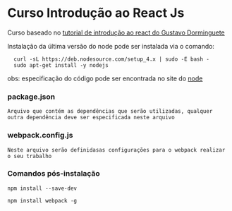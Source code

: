 Curso Introdução ao React Js
==============

Curso baseado no [tutorial de introdução ao react do Gustavo Dorminguete](https://docs.google.com/presentation/d/1ZK7z9m8UTjw7X8AEs7yWKll1sWpofK5EbPoxP9yCTMs/present#slide=id.geeaa211f7_1_51)

Instalação da última versão do node pode ser instalada via o comando:
```
  curl -sL https://deb.nodesource.com/setup_4.x | sudo -E bash -
  sudo apt-get install -y nodejs
```
obs: especificação do código pode ser encontrada no site do [node](https://nodejs.org/en/download/package-manager/)

### package.json

	Arquivo que contém as dependências que serão utilizadas, qualquer outra dependência deve ser especificada neste arquivo

### webpack.config.js

	Neste arquivo serão definidasas configurações para o webpack realizar o seu trabalho

### Comandos pós-instalação

```
npm install --save-dev
```
```
npm install webpack -g
```